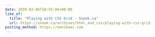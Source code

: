 ```yaml
---
date: 2020-02-06T10:55:04+00:00
like_of:
  title: "Playing with CSS Grid - Snook.ca"
  url: https://snook.ca/archives/html_and_css/playing-with-css-grid
posting_method: https://omnibear.com
---
```

